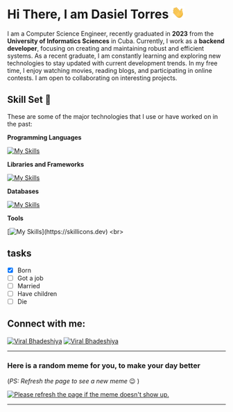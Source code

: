 
<h1>Hi There, I am Dasiel Torres <img  src="https://raw.githubusercontent.com/ABSphreak/ABSphreak/master/gifs/Hi.gif" width="30px"></h1>

I am a Computer Science Engineer, recently graduated in **2023** from the **University of Informatics Sciences** in Cuba. Currently, I work as a **backend developer**, focusing on creating and maintaining robust and efficient systems. As a recent graduate, I am constantly learning and exploring new technologies to stay updated with current development trends. In my free time, I enjoy watching movies, reading blogs, and participating in online contests. I am open to collaborating on interesting projects.

## Skill Set :muscle:

These are some of the major technologies that I use or have worked on in the past:

**Programming Languages**

[![My Skills](https://skillicons.dev/icons?i=html,css,js,ts,java,php)](https://skillicons.dev)


**Libraries and Frameworks**

[![My Skills](https://skillicons.dev/icons?i=nodejs,nest,react,next,tailwind,laravel)](https://skillicons.dev)


**Databases**

[![My Skills](https://skillicons.dev/icons?i=postgres,mongodb,sqlite)](https://skillicons.dev)

**Tools**

[![My Skills](https://skillicons.dev/icons?i=vscode,github,)](https://skillicons.dev)
<br>

## tasks

- [x] Born
- [ ] Got a job
- [ ] Married
- [ ] Have children
- [ ] Die

## Connect with me:
<p align="left">
  <a href="https://www.linkedin.com/in/dasiel-torres-3b6166320/" target="blank"><img align="center"
      src="https://raw.githubusercontent.com/rahuldkjain/github-profile-readme-generator/master/src/images/icons/Social/linked-in-alt.svg"
      alt="Viral Bhadeshiya" height="30" width="40" /></a>
  <a href="https://www.instagram.com/dasieloski/" target="blank"><img align="center"
      src="https://raw.githubusercontent.com/rahuldkjain/github-profile-readme-generator/master/src/images/icons/Social/instagram.svg"
      alt="Viral Bhadeshiya" height="30" width="40" /></a>
</p>

-----


### Here is a random meme for you, to make your day better
(*PS: Refresh the page to see a new meme* :wink: )

<a href="https://github.com/techytushar/random-memer"><img src='https://random-memer.herokuapp.com/' title="Meme" alt="Please refresh the page if the meme doesn't show up." height="400"></a>

-----

